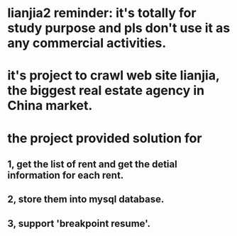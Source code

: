 # lianjia2  reminder: it's totally for study purpose and pls don't use it as any commercial activities.
# it's project to crawl web site lianjia, the biggest real estate agency in China market.

# the project provided solution for
## 1, get the list of rent and get the detial information for each rent.
## 2, store them into mysql database.
## 3, support 'breakpoint resume'.
